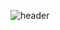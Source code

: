![header](https://capsule-render.vercel.app/api?type=wave&color=#FF496FF6&height=300&section=header&text=FitFit&fontSize=90)
